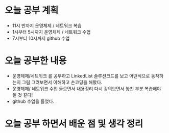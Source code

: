 # 오늘 공부 계획
* 11시 반까지 운영체제 / 네트워크 복습
* 1시부터 5시까지 운영체제 / 네트워크 수업
* 7시부터 10시까지 github 수업
# 오늘 공부한 내용
* 운영체제/네트워크 를 공부하고 LinkedList 솔루션코드를 보고 어떤식으로 동작하는지 그림 그려보면서
이해하고 손코딩을 해봤다.
* 운영체제/ 네트워크 수업 들으면서 내용정리 다시 강의보면서 놓친 부분 복습해야 될 것 같다!
* github 수업을 들었다.

# 오늘 공부 하면서 배운 점 및 생각 정리
